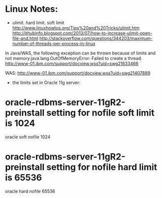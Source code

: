 Linux Notes:
=============

* ulimit.  hard limit. soft limit
http://www.linuxhowtos.org/Tips%20and%20Tricks/ulimit.htm
http://ithubinfo.blogspot.com/2013/07/how-to-increase-ulimit-open-file-and.html
http://stackoverflow.com/questions/344203/maximum-number-of-threads-per-process-in-linux

In Java/WAS, the following exception can be thrown because of limits and not memory:java.lang.OutOfMemoryError: Failed to create a thread.  
http://www-01.ibm.com/support/docview.wss?uid=swg21633466

WAS:
http://www-01.ibm.com/support/docview.wss?uid=swg21407889

* the limits set in Oracle 11g server:
# oracle-rdbms-server-11gR2-preinstall setting for nofile soft limit is 1024
oracle   soft   nofile    1024

# oracle-rdbms-server-11gR2-preinstall setting for nofile hard limit is 65536
oracle   hard   nofile    65536

